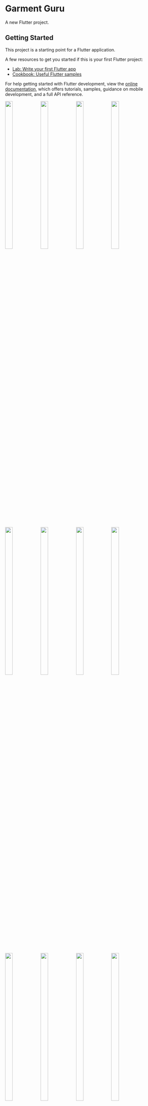 # Garment Guru

A new Flutter project.

## Getting Started

This project is a starting point for a Flutter application.

A few resources to get you started if this is your first Flutter project:

- [Lab: Write your first Flutter app](https://docs.flutter.dev/get-started/codelab)
- [Cookbook: Useful Flutter samples](https://docs.flutter.dev/cookbook)

For help getting started with Flutter development, view the
[online documentation](https://docs.flutter.dev/), which offers tutorials,
samples, guidance on mobile development, and a full API reference.
<p>
  <img src = "https://github.com/Aayush014/garment_guru/assets/133498952/759f19c3-e11a-482c-8318-4cd8bdb387ed" width=22% height=35%>
  
  <img src = "https://github.com/Aayush014/garment_guru/assets/133498952/fddc9872-570d-4dfb-8c52-5004934d3bf0" width=22% height=35%>
  
  <img src = "https://github.com/Aayush014/garment_guru/assets/133498952/1e64f04e-2d22-4c3a-9331-1dac264415ca" width=22% height=35%>
  
  <img src = "https://github.com/Aayush014/garment_guru/assets/133498952/1e005226-f0e0-4094-9070-7891fe5729d7" width=22% height=35%>

</p>

<p>
  <img src = "https://github.com/Aayush014/garment_guru/assets/133498952/55bcdc57-396b-4717-b927-37a1cdfb4808" width=22% height=35%>
  <img src = "https://github.com/Aayush014/garment_guru/assets/133498952/4d555943-6a93-47ef-984f-aef8966d3ba9" width=22% height=35%>
  <img src = "https://github.com/Aayush014/garment_guru/assets/133498952/75ad17d2-8dd0-4bd6-8278-e5bc61b5bd90" width=22% height=35%>
  <img src = "https://github.com/Aayush014/garment_guru/assets/133498952/6a360b3b-87b1-4867-8224-f4717438d62b" width=22% height=35%>
</p>


<p>
  <img src = "https://github.com/Aayush014/garment_guru/assets/133498952/33beccd4-5b3a-4b89-a057-b94e1e4066d1" width=22% height=35%>
  <img src = "https://github.com/Aayush014/garment_guru/assets/133498952/a25bf81b-2341-41c8-bc6a-5f89bf945278" width=22% height=35%>
  <img src = "https://github.com/Aayush014/garment_guru/assets/133498952/e3cc678f-fa39-4930-8686-78379f0946e6" width=22% height=35%>
  <img src = "https://github.com/Aayush014/garment_guru/assets/133498952/dd48b7a0-c074-4170-af77-3442a9fe2544" width=22% height=35%>
</p>

<p>
  <img src = "https://github.com/Aayush014/garment_guru/assets/133498952/c8cc8130-e1a1-47c8-9749-341427ddc365" width=22% height=35%>
  <img src = "https://github.com/Aayush014/garment_guru/assets/133498952/b0407516-bb2b-496f-b230-598982bb02f4" width=22% height=35%>
</p>
